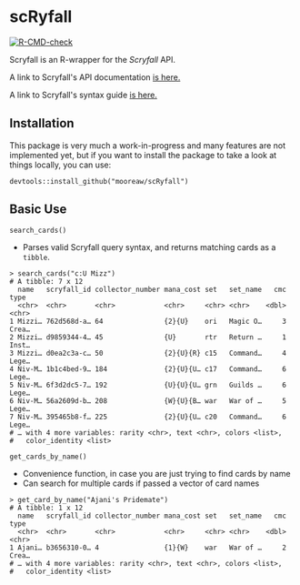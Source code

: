 # scRyfall

[![R-CMD-check](https://github.com/ndrewwm/scRyfall/workflows/R-CMD-check/badge.svg)](https://github.com/ndrewwm/scRyfall/actions)

Scryfall is an R-wrapper for the *Scryfall* API.

A link to Scryfall's API documentation [is here.](https://scryfall.com/docs/api)

A link to Scryfall's syntax guide [is here.](https://scryfall.com/docs/syntax)

## Installation

This package is very much a work-in-progress and many features are not implemented yet, but if you want to install the package to take a look at things locally, you can use:

```
devtools::install_github("mooreaw/scRyfall")
```

## Basic Use

`search_cards()`

- Parses valid Scryfall query syntax, and returns matching cards as a `tibble`.

```
> search_cards("c:U Mizz")
# A tibble: 7 x 12
  name   scryfall_id collector_number mana_cost set   set_name   cmc type 
  <chr>  <chr>       <chr>            <chr>     <chr> <chr>    <dbl> <chr>
1 Mizzi… 762d568d-a… 64               {2}{U}    ori   Magic O…     3 Crea…
2 Mizzi… d9859344-4… 45               {U}       rtr   Return …     1 Inst…
3 Mizzi… d0ea2c3a-c… 50               {2}{U}{R} c15   Command…     4 Lege…
4 Niv-M… 1b1c4bed-9… 184              {2}{U}{U… c17   Command…     6 Lege…
5 Niv-M… 6f3d2dc5-7… 192              {U}{U}{U… grn   Guilds …     6 Lege…
6 Niv-M… 56a2609d-b… 208              {W}{U}{B… war   War of …     5 Lege…
7 Niv-M… 395465b8-f… 225              {2}{U}{U… c20   Command…     6 Lege…
# … with 4 more variables: rarity <chr>, text <chr>, colors <list>,
#   color_identity <list>
```

`get_cards_by_name()`

- Convenience function, in case you are just trying to find cards by name
- Can search for multiple cards if passed a vector of card names

```
> get_card_by_name("Ajani's Pridemate")
# A tibble: 1 x 12
  name   scryfall_id collector_number mana_cost set   set_name   cmc type 
  <chr>  <chr>       <chr>            <chr>     <chr> <chr>    <dbl> <chr>
1 Ajani… b3656310-0… 4                {1}{W}    war   War of …     2 Crea…
# … with 4 more variables: rarity <chr>, text <chr>, colors <list>,
#   color_identity <list>
```
